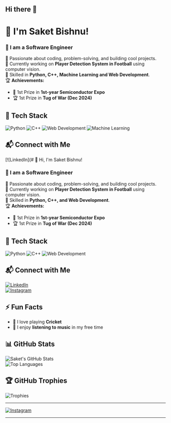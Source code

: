 ## Hi there 👋
# 👋  I'm Saket Bishnu!  
### 🚀 I am a Software Engineer  

🌟 Passionate about coding, problem-solving, and building cool projects.  
🔭 Currently working on **Player Detection System in Football** using computer vision.  
🎯 Skilled in **Python, C++, Machine Learning and Web Development**.  
🏆 **Achievements:**  
   - 🏅 1st Prize in **1st-year Semiconductor Expo**  
   - 🏆 1st Prize in **Tug of War (Dec 2024)**  

## 🚀 Tech Stack  
![Python](https://img.shields.io/badge/-Python-3776AB?style=flat-square&logo=Python&logoColor=white)
![C++](https://img.shields.io/badge/-C++-00599C?style=flat-square&logo=C%2B%2B&logoColor=white)
![Web Development](https://img.shields.io/badge/-Web%20Development-FFA500?style=flat-square&logo=HTML5&logoColor=white)
![Machine Learning](https://img.shields.io/badge/-Machine%20Learning-0277BD?style=flat-square&logo=TensorFlow&logoColor=white)

## 📬 Connect with Me  
[![LinkedIn](# 👋 Hi, I'm Saket Bishnu!  
### 🚀 I am a Software Engineer  

🌟 Passionate about coding, problem-solving, and building cool projects.  
🔭 Currently working on **Player Detection System in Football** using computer vision.  
🎯 Skilled in **Python, C++, and Web Development**.  
🏆 **Achievements:**  
   - 🏅 1st Prize in **1st-year Semiconductor Expo**  
   - 🏆 1st Prize in **Tug of War (Dec 2024)**  

## 🚀 Tech Stack  
![Python](https://img.shields.io/badge/-Python-3776AB?style=flat-square&logo=Python&logoColor=white)
![C++](https://img.shields.io/badge/-C++-00599C?style=flat-square&logo=C%2B%2B&logoColor=white)
![Web Development](https://img.shields.io/badge/-Web%20Development-FFA500?style=flat-square&logo=HTML5&logoColor=white)

## 📬 Connect with Me  
[![LinkedIn](https://img.shields.io/badge/-LinkedIn-0077B5?style=flat-square&logo=LinkedIn&logoColor=white)](https://www.linkedin.com/in/saket-bishnu-00769a269/)  
[![Instagram](https://img.shields.io/badge/-Instagram-E4405F?style=flat-square&logo=Instagram&logoColor=white)]([YOUR_INSTAGRAM_LINK_HERE](https://www.instagram.com/.saket._singh.?utm_source=qr&igsh=azc4eWd1ajhlNTNx))  

## ⚡ Fun Facts  
- 🏏 I love playing **Cricket**  
- 🎵 I enjoy **listening to music** in my free time  

## 📊 GitHub Stats  
![Saket's GitHub Stats](https://github-readme-stats.vercel.app/api?username=saketbishnu&show_icons=true&theme=radical)  
![Top Languages](https://github-readme-stats.vercel.app/api/top-langs/?username=saketbishnu&layout=compact&theme=radical)  

## 🏆 GitHub Trophies  
![Trophies](https://github-profile-trophy.vercel.app/?username=saketbishnu&theme=dracula)  

---

[![Instagram](https://img.shields.io/badge/-Instagram-E4405F?style=flat-square&logo=Instagram&logoColor=white)](YOUR_INSTAGRAM_LINK_HERE)  
  

---

<!--
**Saketbishnu/saketbishnu** is a ✨ _special_ ✨ repository because its `README.md` (this file) appears on your GitHub profile.

Here are some ideas to get you started:

- 🔭 I’m currently working on ...
- 🌱 I’m currently learning ...
- 👯 I’m looking to collaborate on ...
- 🤔 I’m looking for help with ...
- 💬 Ask me about ...
- 📫 How to reach me: ...
- 😄 Pronouns: ...
- ⚡ Fun fact: ...
-->
